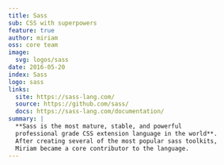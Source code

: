 ```yaml
---
title: Sass
sub: CSS with superpowers
feature: true
author: miriam
oss: core team
image:
  svg: logos/sass
date: 2016-05-20
index: Sass
logo: sass
links:
  site: https://sass-lang.com/
  source: https://github.com/sass/
  docs: https://sass-lang.com/documentation/
summary: |
  **Sass is the most mature, stable, and powerful
  professional grade CSS extension language in the world**.
  After creating several of the most popular sass toolkits,
  Miriam became a core contributor to the language.
---
```

